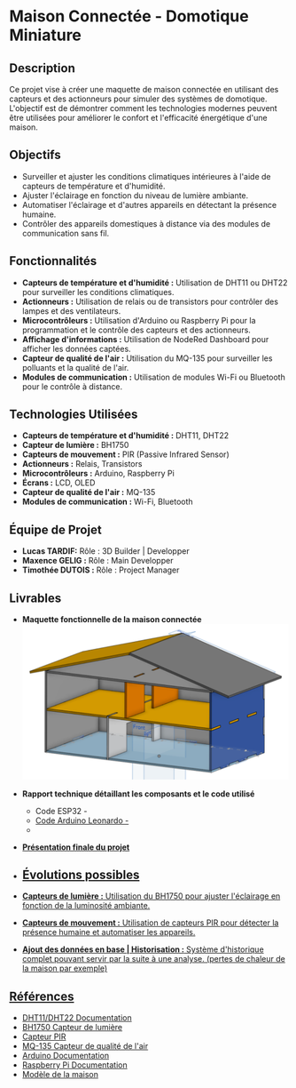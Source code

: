 
# Maison Connectée - Domotique Miniature

## Description
Ce projet vise à créer une maquette de maison connectée en utilisant des capteurs et des actionneurs pour simuler des systèmes de domotique. L'objectif est de démontrer comment les technologies modernes peuvent être utilisées pour améliorer le confort et l'efficacité énergétique d'une maison.

## Objectifs
- Surveiller et ajuster les conditions climatiques intérieures à l'aide de capteurs de température et d'humidité.
- Ajuster l'éclairage en fonction du niveau de lumière ambiante.
- Automatiser l'éclairage et d'autres appareils en détectant la présence humaine.
- Contrôler des appareils domestiques à distance via des modules de communication sans fil.

## Fonctionnalités
- **Capteurs de température et d'humidité :** Utilisation de DHT11 ou DHT22 pour surveiller les conditions climatiques.
- **Actionneurs :** Utilisation de relais ou de transistors pour contrôler des lampes et des ventilateurs.
- **Microcontrôleurs :** Utilisation d'Arduino ou Raspberry Pi pour la programmation et le contrôle des capteurs et des actionneurs.
- **Affichage d'informations :** Utilisation de NodeRed Dashboard pour afficher les données captées.
- **Capteur de qualité de l'air :** Utilisation du MQ-135 pour surveiller les polluants et la qualité de l'air.
- **Modules de communication :** Utilisation de modules Wi-Fi ou Bluetooth pour le contrôle à distance.

## Technologies Utilisées
- **Capteurs de température et d'humidité :** DHT11, DHT22
- **Capteur de lumière :** BH1750
- **Capteurs de mouvement :** PIR (Passive Infrared Sensor)
- **Actionneurs :** Relais, Transistors
- **Microcontrôleurs :** Arduino, Raspberry Pi
- **Écrans :** LCD, OLED
- **Capteur de qualité de l'air :** MQ-135
- **Modules de communication :** Wi-Fi, Bluetooth

## Équipe de Projet
- **Lucas TARDIF:** Rôle : 3D Builder | Developper
- **Maxence GELIG :** Rôle : Main Developper
- **Timothée DUTOIS :** Rôle : Project Manager

## Livrables
- **Maquette fonctionnelle de la maison connectée**
   <img alt="image" src="project/model.png">
- **Rapport technique détaillant les composants et le code utilisé**
  - Code ESP32 -
    <a href="project/ESP8266_mainCode.ino">
  - Code Arduino Leonardo -
  - 
- **Présentation finale du projet**

- ## Évolutions possibles
- **Capteurs de lumière :** Utilisation du BH1750 pour ajuster l'éclairage en fonction de la luminosité ambiante.
- **Capteurs de mouvement :** Utilisation de capteurs PIR pour détecter la présence humaine et automatiser les appareils.
- **Ajout des données en base | Historisation :** Système d'historique complet pouvant servir par la suite à une analyse. (pertes de chaleur de la maison par exemple)

## Références
- [DHT11/DHT22 Documentation](https://www.adafruit.com/product/386)
- [BH1750 Capteur de lumière](https://www.sparkfun.com/products/retired/12055)
- [Capteur PIR](https://www.adafruit.com/product/189)
- [MQ-135 Capteur de qualité de l'air](https://www.adafruit.com/product/3199)
- [Arduino Documentation](https://www.arduino.cc/en/Guide)
- [Raspberry Pi Documentation](https://www.raspberrypi.org/documentation/)
- [Modèle de la maison](https://cad.onshape.com/documents/de840b971062f1b6a3d2750f/w/ea7fc6207572d0be96b95fa8/e/23b2df6f54c7adfef7c06e8f)

